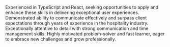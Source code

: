 Experienced in TypeScript and React, seeking opportunities to apply and enhance these skills in delivering exceptional user experiences. 
Demonstrated ability to communicate effectively and surpass client expectations through years of experience in the hospitality industry. 
Exceptionally attentive to detail with strong communication and time management skills. 
Highly motivated problem-solver and fast learner, eager to embrace new challenges and grow professionally.

<!---
SilvaMedal/SilvaMedal is a ✨ special ✨ repository because its `README.md` (this file) appears on your GitHub profile.
You can click the Preview link to take a look at your changes.
--->
